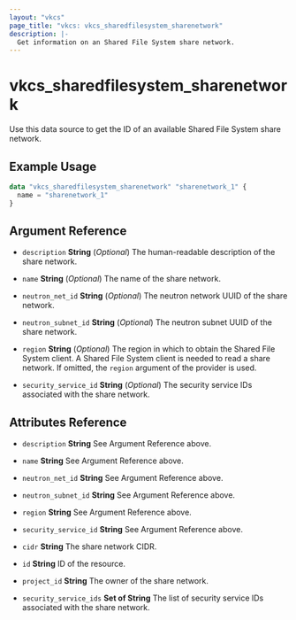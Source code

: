 ```yaml
---
layout: "vkcs"
page_title: "vkcs: vkcs_sharedfilesystem_sharenetwork"
description: |-
  Get information on an Shared File System share network.
---
```


# vkcs_sharedfilesystem_sharenetwork

Use this data source to get the ID of an available Shared File System share network.

## Example Usage

```terraform
data "vkcs_sharedfilesystem_sharenetwork" "sharenetwork_1" {
  name = "sharenetwork_1"
}
```

## Argument Reference
- `description` **String** (*Optional*) The human-readable description of the share network.

- `name` **String** (*Optional*) The name of the share network.

- `neutron_net_id` **String** (*Optional*) The neutron network UUID of the share network.

- `neutron_subnet_id` **String** (*Optional*) The neutron subnet UUID of the share network.

- `region` **String** (*Optional*) The region in which to obtain the Shared File System client. A Shared File System client is needed to read a share network. If omitted, the `region` argument of the provider is used.

- `security_service_id` **String** (*Optional*) The security service IDs associated with the share network.


## Attributes Reference
- `description` **String** See Argument Reference above.

- `name` **String** See Argument Reference above.

- `neutron_net_id` **String** See Argument Reference above.

- `neutron_subnet_id` **String** See Argument Reference above.

- `region` **String** See Argument Reference above.

- `security_service_id` **String** See Argument Reference above.

- `cidr` **String** The share network CIDR.

- `id` **String** ID of the resource.

- `project_id` **String** The owner of the share network.

- `security_service_ids` <strong>Set of </strong>**String** The list of security service IDs associated with the share network.


